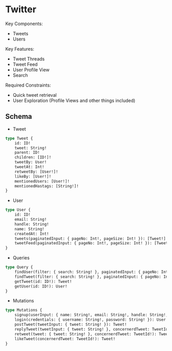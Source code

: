 # Twitter

Key Components:
* Tweets
* Users

Key Features:
* Tweet Threads
* Tweet Feed
* User Profile View
* Search

Required Constraints:
* Quick tweet retrieval
* User Exploration (Profile Views and other things included)

## Schema

- Tweet
```clojure
type Tweet {
    id: ID!
    tweet: String!
    parent: ID!
    children: [ID!]!
    tweetBy: User!
    tweetAt: Int!
    retweetBy: [User!]!
    likeBy: [User!]!
    mentionedUsers: [User!]!
    mentionedHastags: [String!]!
}
```

- User
```clojure
type User {
    id: ID!
    email: String!
    handle: String!
    name: String!
    createdAt: Int!
    tweets(paginatedInput: { pageNo: Int!, pageSize: Int! }): [Tweet!]!
    tweetFeed(paginatedInput: { pageNo: Int!, pageSize: Int! }): [Tweet!]! @authenticated({ role: ["SELF"] })
}
```

- Queries
```clojure
type Query {
    findUser(filter: { search: String! }, paginatedInput: { pageNo: Int!, pageSize: Int! }): [User!]! @authenticated
    findTweet(filter: { search: String! }, paginatedInput: { pageNo: Int!, pageSize: Int! }): [Tweet!]! @authenticated
    getTweet(id: ID!): Tweet!
    getUser(id: ID!): User!
}
```

- Mutations
```clojure
type Mutations {
    signup(userInput: { name: String!, email: String!, handle: String!, password: String! }): User!
    login(credentials: { username: String!, password: String! }): User!
    postTweet(tweetInput: { tweet: String! }): Tweet!
    replyTweet(tweetInput: { tweet: String! }, concernerdTweet: TweetId!): Tweet!
    retweet(tweet: { tweet: String! }, concernerdTweet: TweetId!): Tweet!
    likeTweet(concernerdTweet: TweetId!): Tweet!
}
```
